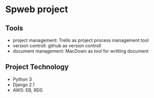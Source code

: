 # Spweb project


## Tools

* project management: Trello as project process management tool
* version controll: github as version controll 
* document management: MacDown as tool for writting document


## Project Technology

* Python 3
* Django 2.1
* AWS: EB, RDS






